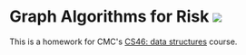 # Graph Algorithms for Risk ![](https://api.travis-ci.com/ekurz20/risk.svg?branch=master)

This is a homework for CMC's [CS46: data structures](https://github.com/mikeizbicki/cmc-csci046) course.
